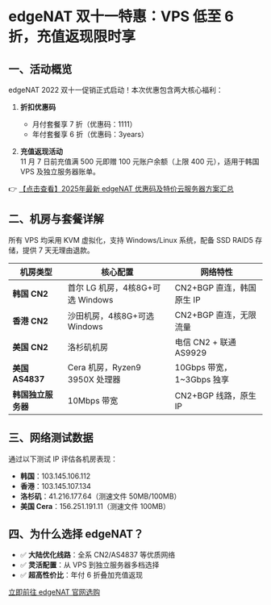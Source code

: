 # edgeNAT 双十一特惠：VPS 低至 6 折，充值返现限时享

## 一、活动概览

edgeNAT 2022 双十一促销正式启动！本次优惠包含两大核心福利：

1. **折扣优惠码**  
   - 月付套餐享 7 折（优惠码：1111）
   - 年付套餐享 6 折（优惠码：3years）

2. **充值返现活动**  
   11 月 7 日前充值满 500 元即赠 100 元账户余额（上限 400 元），适用于韩国 VPS 及独立服务器账单。

👉 [【点击查看】2025年最新 edgeNAT 优惠码及特价云服务器方案汇总](https://bit.ly/edgenat)

## 二、机房与套餐详解

所有 VPS 均采用 KVM 虚拟化，支持 Windows/Linux 系统，配备 SSD RAID5 存储，提供 7 天无理由退款。

| 机房类型       | 核心配置                          | 网络特性                     |
|----------------|-----------------------------------|------------------------------|
| **韩国 CN2**   | 首尔 LG 机房，4核8G+可选 Windows  | CN2+BGP 直连，韩国原生 IP     |
| **香港 CN2**   | 沙田机房，4核8G+可选 Windows      | CN2+BGP 直连，无限流量       |
| **美国 CN2**   | 洛杉矶机房                        | 电信 CN2 + 联通 AS9929       |
| **美国 AS4837**| Cera 机房，Ryzen9 3950X 处理器    | 10Gbps 带宽，1~3Gbps 独享    |
| **韩国独立服务器** | 10Mbps 带宽                    | CN2+BGP 线路，原生 IP        |

## 三、网络测试数据

通过以下测试 IP 评估各机房表现：

- **韩国**：103.145.106.112  
- **香港**：103.145.107.134  
- **洛杉矶**：41.216.177.64（测速文件 50MB/100MB）  
- **美国 Cera**：156.251.191.11（测速文件 100MB）  

## 四、为什么选择 edgeNAT？

- ✅ **大陆优化线路**：全系 CN2/AS4837 等优质网络  
- ✅ **灵活配置**：从 VPS 到独立服务器多档选择  
- ✅ **超高性价比**：年付 6 折叠加充值返现  

[立即前往 edgeNAT 官网选购](https://bit.ly/edgenat)